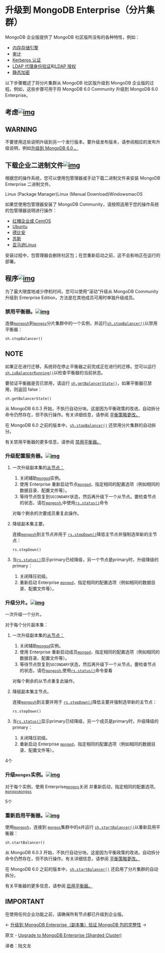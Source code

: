 # 升级到 MongoDB Enterprise（分片集群）

MongoDB 企业版提供了 MongoDB 社区版所没有的各种特性，例如：

- [内存存储引擎](https://www.mongodb.com/docs/manual/core/inmemory/)
- [审计](https://www.mongodb.com/docs/manual/core/auditing/)
- [Kerberos 认证](https://www.mongodb.com/docs/manual/core/kerberos/)
- [LDAP 代理身份验证](https://www.mongodb.com/docs/manual/core/security-ldap/)和[LDAP 授权](https://www.mongodb.com/docs/manual/core/security-ldap-external/)
- [静态加密](https://www.mongodb.com/docs/manual/core/security-encryption-at-rest/)

以下步骤概述了将分片集群从 MongoDB 社区版升级到 MongoDB 企业版的过程。例如，这些步骤可用于将 MongoDB 6.0 Community 升级到 MongoDB 6.0 Enterprise。

## 考虑[![img](https://www.mongodb.com/docs/manual/assets/link.svg)](https://www.mongodb.com/docs/manual/tutorial/upgrade-to-enterprise-sharded-cluster/#consideration)



## WARNING

不要使用这些说明升级到另一个发行版本。要升级发布版本，请参阅相应的发布升级说明，例如[升级到 MongoDB 6.0 。](https://www.mongodb.com/docs/manual/release-notes/6.0/#std-label-6.0-upgrade)

## 下载企业二进制文件[![img](https://www.mongodb.com/docs/manual/assets/link.svg)](https://www.mongodb.com/docs/manual/tutorial/upgrade-to-enterprise-sharded-cluster/#download-enterprise-binaries)

根据您的操作系统，您可以使用包管理器或手动下载二进制文件来安装 MongoDB Enterprise 二进制文件。

Linux (Package Manager)Linux (Manual Download)WindowsmacOS

如果您使用包管理器安装了 MongoDB Community，请按照适用于您的操作系统的包管理器说明进行操作：

- [红帽企业或 CentOS](https://www.mongodb.com/docs/manual/tutorial/install-mongodb-enterprise-on-red-hat/)
- [Ubuntu](https://www.mongodb.com/docs/manual/tutorial/install-mongodb-enterprise-on-ubuntu/)
- [德比安](https://www.mongodb.com/docs/manual/tutorial/install-mongodb-enterprise-on-debian/)
- [苏斯](https://www.mongodb.com/docs/manual/tutorial/install-mongodb-enterprise-on-suse/)
- [亚马逊Linux](https://www.mongodb.com/docs/manual/tutorial/install-mongodb-enterprise-on-amazon/)

安装过程中，包管理器会删除社区包；在您重新启动之前，这不会影响正在运行的部署。

## 程序[![img](https://www.mongodb.com/docs/manual/assets/link.svg)](https://www.mongodb.com/docs/manual/tutorial/upgrade-to-enterprise-sharded-cluster/#procedure)

为了最大限度地减少停机时间，您可以使用“滚动”升级从 MongoDB Community 升级到 Enterprise Edition，方法是在其他成员可用时单独升级成员。



### 禁用平衡器。[![img](https://www.mongodb.com/docs/manual/assets/link.svg)](https://www.mongodb.com/docs/manual/tutorial/upgrade-to-enterprise-sharded-cluster/#disable-the-balancer)

连接[`mongosh`](https://www.mongodb.com/docs/mongodb-shell/#mongodb-binary-bin.mongosh)到[`mongos`](https://www.mongodb.com/docs/manual/reference/program/mongos/#mongodb-binary-bin.mongos)分片集群中的一个实例，并运行[`sh.stopBalancer()`](https://www.mongodb.com/docs/manual/reference/method/sh.stopBalancer/#mongodb-method-sh.stopBalancer)以禁用平衡器：

```
sh.stopBalancer()
```



## NOTE

如果正在进行迁移，系统将在停止平衡器之前完成正在进行的迁移。您可以运行 [`sh.isBalancerRunning()`](https://www.mongodb.com/docs/manual/reference/method/sh.isBalancerRunning/#mongodb-method-sh.isBalancerRunning)以检查平衡器的当前状态。

要验证平衡器是否已禁用，请运行 [`sh.getBalancerState()`](https://www.mongodb.com/docs/manual/reference/method/sh.getBalancerState/#mongodb-method-sh.getBalancerState)，如果平衡器已禁用，则返回 false：

```
sh.getBalancerState()
```



从 MongoDB 6.0.3 开始，不执行自动分块。这是因为平衡政策的改进。自动拆分命令仍然存在，但不执行操作。有关详细信息，请参阅 [平衡策略更改。](https://www.mongodb.com/docs/manual/release-notes/6.0/#std-label-release-notes-6.0-balancing-policy-changes)

在 MongoDB 6.0 之前的版本中，[`sh.stopBalancer()`](https://www.mongodb.com/docs/manual/reference/method/sh.stopBalancer/#mongodb-method-sh.stopBalancer) 还禁用分片集群的自动拆分。

有关禁用平衡器的更多信息，请参阅 [禁用平衡器。](https://www.mongodb.com/docs/manual/tutorial/manage-sharded-cluster-balancer/#std-label-sharding-balancing-disable-temporarily)



### 升级配置服务器。[![img](https://www.mongodb.com/docs/manual/assets/link.svg)](https://www.mongodb.com/docs/manual/tutorial/upgrade-to-enterprise-sharded-cluster/#upgrade-the-config-servers)

1. 一次升级副本集的[从节点：](https://www.mongodb.com/docs/manual/core/replica-set-members/#std-label-replica-set-secondary-members)

   1. 关闭辅助[`mongod`](https://www.mongodb.com/docs/manual/reference/program/mongod/#mongodb-binary-bin.mongod)实例。
   2. 使用 Enterprise 重新启动节点[`mongod`](https://www.mongodb.com/docs/manual/reference/program/mongod/#mongodb-binary-bin.mongod)，指定相同的配置选项（例如相同的数据目录、配置文件等）。
   3. 等待节点恢复到`SECONDARY`状态，然后再升级下一个从节点。要检查节点的状态，请在[`mongosh`.](https://www.mongodb.com/docs/mongodb-shell/#mongodb-binary-bin.mongosh)中使用[`rs.status()`](https://www.mongodb.com/docs/manual/reference/method/rs.status/#mongodb-method-rs.status)命令

   对每个剩余的次要成员重复此操作。

2. 降级副本集主要。

   连接[`mongosh`](https://www.mongodb.com/docs/mongodb-shell/#mongodb-binary-bin.mongosh)到主节点并用于 [`rs.stepDown()`](https://www.mongodb.com/docs/manual/reference/method/rs.stepDown/#mongodb-method-rs.stepDown)降低主节点并强制选举新的主节点：

   ```
   rs.stepDown()
   ```

   

3. 当[`rs.status()`](https://www.mongodb.com/docs/manual/reference/method/rs.status/#mongodb-method-rs.status)显示primary已经降级，另一个节点是primary时，升级降级的primary：

   1. 关闭降压初级。
   2. 重新启动 Enterprise [`mongod`](https://www.mongodb.com/docs/manual/reference/program/mongod/#mongodb-binary-bin.mongod)，指定相同的配置选项（例如相同的数据目录、配置文件等）。



### 升级分片。[![img](https://www.mongodb.com/docs/manual/assets/link.svg)](https://www.mongodb.com/docs/manual/tutorial/upgrade-to-enterprise-sharded-cluster/#upgrade-the-shards)

一次升级一个分片。

对于每个分片副本集：

1. 一次升级副本集的[从节点：](https://www.mongodb.com/docs/manual/core/replica-set-members/#std-label-replica-set-secondary-members)

   1. 关闭辅助[`mongod`](https://www.mongodb.com/docs/manual/reference/program/mongod/#mongodb-binary-bin.mongod)实例。
   2. 使用 Enterprise 重新启动成员[`mongod`](https://www.mongodb.com/docs/manual/reference/program/mongod/#mongodb-binary-bin.mongod)，指定相同的配置选项（例如相同的数据目录、配置文件等）。
   3. 等待节点恢复到`SECONDARY`状态，然后再升级下一个从节点。要检查节点的状态，请在[`mongosh`.](https://www.mongodb.com/docs/mongodb-shell/#mongodb-binary-bin.mongosh)使用[`rs.status()`](https://www.mongodb.com/docs/manual/reference/method/rs.status/#mongodb-method-rs.status)命令查看

   对每个剩余的从节点重复此操作。

2. 降级副本集主节点。

   连接[`mongosh`](https://www.mongodb.com/docs/mongodb-shell/#mongodb-binary-bin.mongosh)到主要并用于 [`rs.stepDown()`](https://www.mongodb.com/docs/manual/reference/method/rs.stepDown/#mongodb-method-rs.stepDown)降低主要并强制选举新的主节点：

   ```
   rs.stepDown()
   ```

   

3. 当[`rs.status()`](https://www.mongodb.com/docs/manual/reference/method/rs.status/#mongodb-method-rs.status)显示primary已经降级，另一个成员是primary时，升级降级的primary：

   1. 关闭降压初级。
   2. 重新启动 Enterprise [`mongod`](https://www.mongodb.com/docs/manual/reference/program/mongod/#mongodb-binary-bin.mongod)，指定相同的配置选项（例如相同的数据目录、配置文件等）。

4个

### 升级`mongos`实例。[![img](https://www.mongodb.com/docs/manual/assets/link.svg)](https://www.mongodb.com/docs/manual/tutorial/upgrade-to-enterprise-sharded-cluster/#upgrade-the-mongos-instances)

对于每个实例，使用 Enterprise[`mongos`](https://www.mongodb.com/docs/manual/reference/program/mongos/#mongodb-binary-bin.mongos)关闭 并重新启动，指定相同的配置选项。[`mongos`](https://www.mongodb.com/docs/manual/reference/program/mongos/#mongodb-binary-bin.mongos)[`mongos`](https://www.mongodb.com/docs/manual/reference/program/mongos/#mongodb-binary-bin.mongos)

5个

### 重新启用平衡器。[![img](https://www.mongodb.com/docs/manual/assets/link.svg)](https://www.mongodb.com/docs/manual/tutorial/upgrade-to-enterprise-sharded-cluster/#re-enable-the-balancer)

使用[`mongosh`](https://www.mongodb.com/docs/mongodb-shell/#mongodb-binary-bin.mongosh)，连接到 [`mongos`](https://www.mongodb.com/docs/manual/reference/program/mongos/#mongodb-binary-bin.mongos)集群中的a并运行 [`sh.startBalancer()`](https://www.mongodb.com/docs/manual/reference/method/sh.startBalancer/#mongodb-method-sh.startBalancer)以重新启用平衡器：

```
sh.startBalancer()
```



从 MongoDB 6.0.3 开始，不执行自动分块。这是因为平衡政策的改进。自动拆分命令仍然存在，但不执行操作。有关详细信息，请参阅 [平衡策略更改。](https://www.mongodb.com/docs/manual/release-notes/6.0/#std-label-release-notes-6.0-balancing-policy-changes)

在 MongoDB 6.0 之前的版本中，[`sh.startBalancer()`](https://www.mongodb.com/docs/manual/reference/method/sh.startBalancer/#mongodb-method-sh.startBalancer) 还启用了分片集群的自动拆分。

有关平衡器的更多信息，请参阅 [启用平衡器。](https://www.mongodb.com/docs/manual/tutorial/manage-sharded-cluster-balancer/#std-label-sharding-balancing-enable)



## IMPORTANT

在使用任何企业功能之前，请确保所有节点都已升级到企业版。

←  [升级到 MongoDB Enterprise（副本集）](https://www.mongodb.com/docs/manual/tutorial/upgrade-to-enterprise-replica-set/)[验证 MongoDB 包的完整性](https://www.mongodb.com/docs/manual/tutorial/verify-mongodb-packages/) →

原文 - [Upgrade to MongoDB Enterprise (Sharded Cluster)]( https://docs.mongodb.com/manual/tutorial/upgrade-to-enterprise-sharded-cluster/ )

译者：陆文龙
